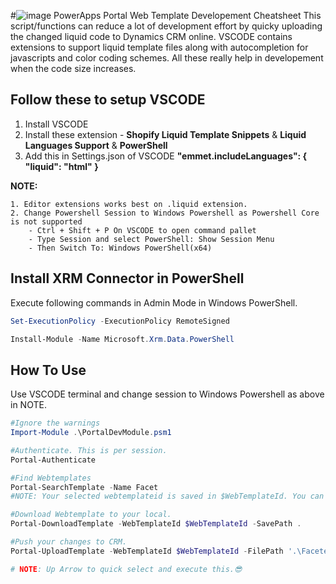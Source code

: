 #![image](https://user-images.githubusercontent.com/8717736/125460042-3a33fbe8-5e34-4a73-b46f-746d82c11eff.png) PowerApps Portal Web Template Developement Cheatsheet
This script/functions can reduce a lot of development effort by quicky uploading the changed liquid code to Dynamics CRM online.
VSCODE contains extensions to support liquid template files along with autocompletion for javascripts and color coding schemes. 
All these really help in developement when the code size increases.


## Follow these to setup VSCODE

1. Install VSCODE
2. Install these extension - **Shopify Liquid Template Snippets** & **Liquid Languages Support** & **PowerShell**
3. Add this in Settings.json of VSCODE  **"emmet.includeLanguages": { "liquid": "html" }**

**NOTE:** 

    1. Editor extensions works best on .liquid extension.
    2. Change Powershell Session to Windows Powershell as Powershell Core is not supported
        - Ctrl + Shift + P On VSCODE to open command pallet
        - Type Session and select PowerShell: Show Session Menu
        - Then Switch To: Windows PowerShell(x64)

## Install XRM Connector in PowerShell
Execute following commands in Admin Mode in Windows PowerShell.

```powershell
Set-ExecutionPolicy -ExecutionPolicy RemoteSigned

Install-Module -Name Microsoft.Xrm.Data.PowerShell
```
## How To Use
Use VSCODE terminal and change session to Windows Powershell as above in NOTE.

```powershell
#Ignore the warnings
Import-Module .\PortalDevModule.psm1 

#Authenticate. This is per session.
Portal-Authenticate

#Find Webtemplates
Portal-SearchTemplate -Name Facet
#NOTE: Your selected webtemplateid is saved in $WebTemplateId. You can use this variable in other functions to input ID.

#Download Webtemplate to your local.
Portal-DownloadTemplate -WebTemplateId $WebTemplateId -SavePath .

#Push your changes to CRM.
Portal-UploadTemplate -WebTemplateId $WebTemplateId -FilePath '.\Faceted Search - Paging Template.liquid'

# NOTE: Up Arrow to quick select and execute this.😎
```
